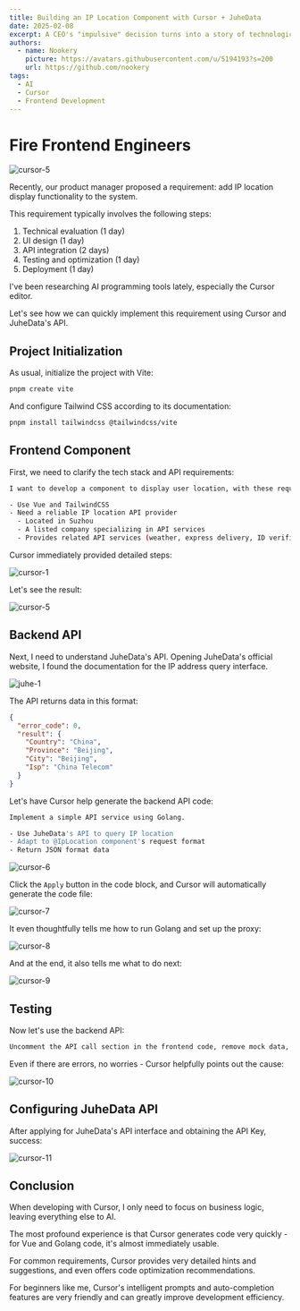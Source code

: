 ```yaml
---
title: Building an IP Location Component with Cursor + JuheData
date: 2025-02-08
excerpt: A CEO's "impulsive" decision turns into a story of technological innovation with the AI editor Cursor. Starting from an IP location query requirement, let's explore how AI is changing the development process.
authors:
  - name: Nookery
    picture: https://avatars.githubusercontent.com/u/5194193?s=200
    url: https://github.com/nookery
tags:
  - AI
  - Cursor
  - Frontend Development
---
```


# Fire Frontend Engineers

![cursor-5](./images/cursor-5.png)

Recently, our product manager proposed a requirement: add IP location display functionality to the system.

This requirement typically involves the following steps:

1. Technical evaluation (1 day)
2. UI design (1 day)
3. API integration (2 days)
4. Testing and optimization (1 day)
5. Deployment (1 day)

I've been researching AI programming tools lately, especially the Cursor editor.

Let's see how we can quickly implement this requirement using Cursor and JuheData's API.

## Project Initialization

As usual, initialize the project with Vite:

```bash
pnpm create vite
```

And configure Tailwind CSS according to its documentation:

```bash
pnpm install tailwindcss @tailwindcss/vite
```

## Frontend Component

First, we need to clarify the tech stack and API requirements:

```bash
I want to develop a component to display user location, with these requirements:

- Use Vue and TailwindCSS
- Need a reliable IP location API provider
  - Located in Suzhou
  - A listed company specializing in API services
  - Provides related API services (weather, express delivery, ID verification, etc.)
```

Cursor immediately provided detailed steps:

![cursor-1](./images/cursor-1.png)

Let's see the result:

![cursor-5](./images/cursor-5.png)

## Backend API

Next, I need to understand JuheData's API. Opening JuheData's official website, I found the documentation for the IP address query interface.

![juhe-1](./images/juhe-1.png)

The API returns data in this format:

```json
{
  "error_code": 0,
  "result": {
    "Country": "China",
    "Province": "Beijing",
    "City": "Beijing",
    "Isp": "China Telecom"
  }
}
```

Let's have Cursor help generate the backend API code:

```bash
Implement a simple API service using Golang.

- Use JuheData's API to query IP location
- Adapt to @IpLocation component's request format
- Return JSON format data
```

![cursor-6](./images/cursor-6.png)

Click the `Apply` button in the code block, and Cursor will automatically generate the code file:

![cursor-7](./images/cursor-7.png)

It even thoughtfully tells me how to run Golang and set up the proxy:

![cursor-8](./images/cursor-8.png)

And at the end, it also tells me what to do next:

![cursor-9](./images/cursor-9.png)

## Testing

Now let's use the backend API:

```bash
Uncomment the API call section in the frontend code, remove mock data, and use the real API
```

Even if there are errors, no worries - Cursor helpfully points out the cause:

![cursor-10](./images/cursor-10.png)

## Configuring JuheData API

After applying for JuheData's API interface and obtaining the API Key, success:

![cursor-11](./images/cursor-11.png)

## Conclusion

When developing with Cursor, I only need to focus on business logic, leaving everything else to AI.

The most profound experience is that Cursor generates code very quickly - for Vue and Golang code, it's almost immediately usable.

For common requirements, Cursor provides very detailed hints and suggestions, and even offers code optimization recommendations.

For beginners like me, Cursor's intelligent prompts and auto-completion features are very friendly and can greatly improve development efficiency.
